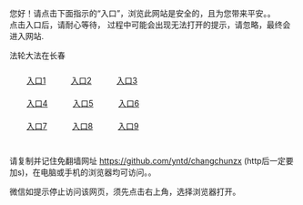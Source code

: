 您好！请点击下面指示的“入口”，浏览此网站是安全的，且为您带来平安。。 <br/>
点击入口后，请耐心等待， 过程中可能会出现无法打开的提示，请忽略，最终会进入网站. </br>

法轮大法在长春<br/>
<div style="padding:10px"><a style="margin:20px" target="_blank" href="https://dcwqearoko9bc.cloudfront.net/2Qpsp?dhmqhjnf" id="ccLink1" rel="nofollow">入口1</a> <a target="_blank" style="margin:20px" href="https://d27hz0jn0pdmk4.cloudfront.net/2Qpsp?zhjwum" id="ccLink2" rel="nofollow">入口2</a> <a style="margin:20px" target="_blank" href="https://dv4l8dx48fb4g.cloudfront.net/2Qpsp?pyqonng" id="ccLink3" rel="nofollow">入口3</a></div>

<div style="padding:10px" ><a style="margin:20px" target="_blank" href="https://dcwqearoko9bc.cloudfront.net/2Qpsp?dhmqhjnf" id="ccLink4" rel="nofollow">入口4</a> <a style="margin:20px" href="https://d27hz0jn0pdmk4.cloudfront.net/2Qpsp?zhjwum" target="_blank" id="ccLink5" rel="nofollow">入口5</a> <a style="margin:20px" href="https://dv4l8dx48fb4g.cloudfront.net/2Qpsp?pyqonng" target="_blank" id="ccLink6" rel="nofollow">入口6</a></div>

<div style="padding:10px"><a style="margin:20px" target="_blank" href="https://dcwqearoko9bc.cloudfront.net/2Qpsp?dhmqhjnf" id="ccLink7" rel="nofollow">入口7</a> <a style="margin:20px" href="https://d27hz0jn0pdmk4.cloudfront.net/2Qpsp?zhjwum" target="_blank" id="ccLink8" rel="nofollow">入口8</a> <a style="margin:20px" target="_blank" href="https://dv4l8dx48fb4g.cloudfront.net/2Qpsp?pyqonng" id="ccLink9" rel="nofollow">入口9</a></div>

<br/>



请复制并记住免翻墙网址 https://github.com/yntd/changchunzx (http后一定要加s)，在电脑或手机的浏览器均可访问。。<br/>

微信如提示停止访问该网页，须先点击右上角，选择浏览器打开。
